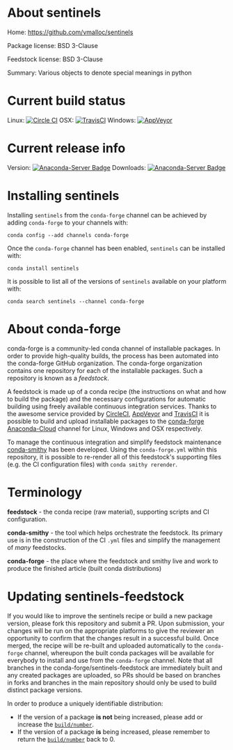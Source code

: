 About sentinels
===============

Home: https://github.com/vmalloc/sentinels

Package license: BSD 3-Clause

Feedstock license: BSD 3-Clause

Summary: Various objects to denote special meanings in python



Current build status
====================

Linux: [![Circle CI](https://circleci.com/gh/conda-forge/sentinels-feedstock.svg?style=shield)](https://circleci.com/gh/conda-forge/sentinels-feedstock)
OSX: [![TravisCI](https://travis-ci.org/conda-forge/sentinels-feedstock.svg?branch=master)](https://travis-ci.org/conda-forge/sentinels-feedstock)
Windows: [![AppVeyor](https://ci.appveyor.com/api/projects/status/github/conda-forge/sentinels-feedstock?svg=True)](https://ci.appveyor.com/project/conda-forge/sentinels-feedstock/branch/master)

Current release info
====================
Version: [![Anaconda-Server Badge](https://anaconda.org/conda-forge/sentinels/badges/version.svg)](https://anaconda.org/conda-forge/sentinels)
Downloads: [![Anaconda-Server Badge](https://anaconda.org/conda-forge/sentinels/badges/downloads.svg)](https://anaconda.org/conda-forge/sentinels)

Installing sentinels
====================

Installing `sentinels` from the `conda-forge` channel can be achieved by adding `conda-forge` to your channels with:

```
conda config --add channels conda-forge
```

Once the `conda-forge` channel has been enabled, `sentinels` can be installed with:

```
conda install sentinels
```

It is possible to list all of the versions of `sentinels` available on your platform with:

```
conda search sentinels --channel conda-forge
```


About conda-forge
=================

conda-forge is a community-led conda channel of installable packages.
In order to provide high-quality builds, the process has been automated into the
conda-forge GitHub organization. The conda-forge organization contains one repository
for each of the installable packages. Such a repository is known as a *feedstock*.

A feedstock is made up of a conda recipe (the instructions on what and how to build
the package) and the necessary configurations for automatic building using freely
available continuous integration services. Thanks to the awesome service provided by
[CircleCI](https://circleci.com/), [AppVeyor](http://www.appveyor.com/)
and [TravisCI](https://travis-ci.org/) it is possible to build and upload installable
packages to the [conda-forge](https://anaconda.org/conda-forge)
[Anaconda-Cloud](http://docs.anaconda.org/) channel for Linux, Windows and OSX respectively.

To manage the continuous integration and simplify feedstock maintenance
[conda-smithy](http://github.com/conda-forge/conda-smithy) has been developed.
Using the ``conda-forge.yml`` within this repository, it is possible to re-render all of
this feedstock's supporting files (e.g. the CI configuration files) with ``conda smithy rerender``.


Terminology
===========

**feedstock** - the conda recipe (raw material), supporting scripts and CI configuration.

**conda-smithy** - the tool which helps orchestrate the feedstock.
                   Its primary use is in the construction of the CI ``.yml`` files
                   and simplify the management of *many* feedstocks.

**conda-forge** - the place where the feedstock and smithy live and work to
                  produce the finished article (built conda distributions)


Updating sentinels-feedstock
============================

If you would like to improve the sentinels recipe or build a new
package version, please fork this repository and submit a PR. Upon submission,
your changes will be run on the appropriate platforms to give the reviewer an
opportunity to confirm that the changes result in a successful build. Once
merged, the recipe will be re-built and uploaded automatically to the
`conda-forge` channel, whereupon the built conda packages will be available for
everybody to install and use from the `conda-forge` channel.
Note that all branches in the conda-forge/sentinels-feedstock are
immediately built and any created packages are uploaded, so PRs should be based
on branches in forks and branches in the main repository should only be used to
build distinct package versions.

In order to produce a uniquely identifiable distribution:
 * If the version of a package **is not** being increased, please add or increase
   the [``build/number``](http://conda.pydata.org/docs/building/meta-yaml.html#build-number-and-string).
 * If the version of a package **is** being increased, please remember to return
   the [``build/number``](http://conda.pydata.org/docs/building/meta-yaml.html#build-number-and-string)
   back to 0.
